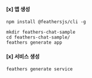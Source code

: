 #### [x] 앱 생성

```
npm install @feathersjs/cli -g

mkdir feathers-chat-sample
cd feathers-chat-sample/
feathers generate app

```

#### [x] 서비스 생성

```
feathers generate service
```
